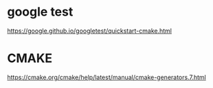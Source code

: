 # google test

https://google.github.io/googletest/quickstart-cmake.html

# CMAKE

https://cmake.org/cmake/help/latest/manual/cmake-generators.7.html